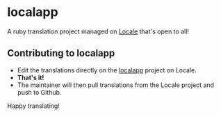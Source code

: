 # localapp

A ruby translation project managed on [Locale](http://www.localeapp.com/) that's open to all!

## Contributing to localapp

- Edit the translations directly on the [localapp](http://www.localeapp.com/projects/public?search=localapp) project on Locale.
- **That's it!**
- The maintainer will then pull translations from the Locale project and push to Github.

Happy translating!
